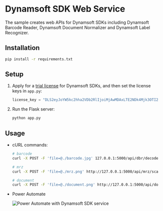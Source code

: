 # Dynamsoft SDK Web Service
The sample creates web APIs for Dynamsoft SDKs including Dynamsoft Barcode Reader, Dynamsoft Document Normalizer and Dynamsoft Label Recognizer. 


## Installation
```bash
pip install -r requirements.txt
```

## Setup
1. Apply for a [trial license](https://www.dynamsoft.com/customer/license/trialLicense) for Dynamsoft SDKs, and then set the license keys in `app.py`:
    
    ```python
    license_key = "DLS2eyJoYW5kc2hha2VDb2RlIjoiMjAwMDAxLTE2NDk4Mjk3OTI2MzUiLCJvcmdhbml6YXRpb25JRCI6IjIwMDAwMSIsInNlc3Npb25QYXNzd29yZCI6IndTcGR6Vm05WDJrcEQ5YUoifQ=="
    ```
2. Run the Flask server:
    
    ```bash
    python app.py
    ```
## Usage
- cURL commands:

    ```bash
    # barcode
    curl -X POST -F 'file=@./barcode.jpg' 127.0.0.1:5000/api/dbr/decode

    # mrz
    curl -X POST -F 'file=@./mrz.png' http://127.0.0.1:5000/api/mrz/scan

    # document
    curl -X POST -F 'file=@./document.png' http://127.0.0.1:5000/api/document/rectify
    ```
- Power Automate
  
  ![Power Automate with Dynamsoft SDK service](https://www.dynamsoft.com/codepool/img/2023/05/power-automate-dynamsoft-service.png)
